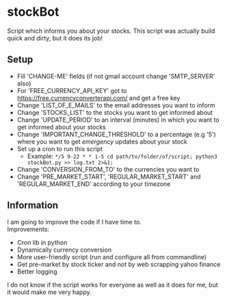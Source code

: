 # stockBot
Script which informs you about your stocks. 
This script was actually build quick and dirty, but it does its job!

## Setup
* Fill 'CHANGE-ME' fields (if not gmail account change 'SMTP_SERVER' also)
* For 'FREE_CURRENCY_API_KEY' got to https://free.currencyconverterapi.com/ and get a free key
* Change 'LIST_OF_E_MAILS' to the email addresses you want to inform
* Change 'STOCKS_LIST' to the stocks you want to get informed about
* Change 'UPDATE_PERIOD' to an interval (minutes) in which you want to get informed about your stocks
* Change 'IMPORTANT_CHANGE_THRESHOLD' to a percentage (e.g '5') where you want to get <i>emergency</i> updates about your stock
* Set up a cron to run this script
    * Example: <code>*/5 9-22 * * 1-5 cd path/to/folder/of/script; python3 stockBot.py >> log.txt 2>&1;</code>
* Change 'CONVERSION_FROM_TO' to the currencies you want to
* Change 'PRE_MARKET_START', 'REGULAR_MARKET_START' and 'REGULAR_MARKET_END' according to your timezone

## Information
I am going to improve the code if I have time to.<br>
Improvements:
* Cron lib in python
* Dynamically currency conversion
* More user-friendly script (run and configure all from commandline)
* Get pre-market by stock ticker and not by web scrapping yahoo finance
* Better logging

I do not know if the script works for everyone as well as it does for me, but it would make me very happy.
